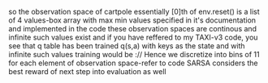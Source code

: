 so the observation space of cartpole essentially [0]th of env.reset() is a list of 4 values-box array with max min values specified in it's documentation and implemented in the code
these observation spaces are continous and infinite such values exist and if you have reffered to my TAXI-v3 code, you see that q table has been trained q(s,a) with keys as the state and with infinite such values training would be ://
Hence we discretize into bins  of 11 for each element of observation space-refer to code
SARSA considers the best reward of next step into evaluation as well
